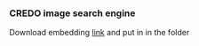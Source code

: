 ### CREDO image search engine

Download embedding [link](https://drive.google.com/file/d/1FVGa3gGYjr_Mx2o_nibBr9bgU_ZIizQV/view?usp=sharing) and put in in the folder 

